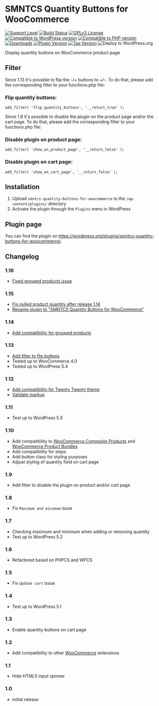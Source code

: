 # SMNTCS Quantity Buttons for WooCommerce

[![Support Level](https://img.shields.io/badge/support-active-green.svg)](#support-level)
[![Build Status](https://api.travis-ci.com/nielslange/smntcs-quantity-buttons-for-woocommerce.svg?branch=master)](https://api.travis-ci.com/nielslange/smntcs-quantity-buttons-for-woocommerce)
[![GPLv3 License](https://img.shields.io/github/license/nielslange/smntcs-quantity-buttons-for-woocommerce.svg)](https://www.gnu.org/licenses/gpl.html)
[![Compatible to WordPress version](https://plugintests.com/plugins/smntcs-quantity-buttons-for-woocommerce/wp-badge.svg)](https://plugintests.com/plugins/smntcs-quantity-buttons-for-woocommerce/latest)
[![Compatible to PHP version](https://plugintests.com/plugins/smntcs-quantity-buttons-for-woocommerce/php-badge.svg)](https://plugintests.com/plugins/smntcs-quantity-buttons-for-woocommerce/latest)
[![Downloads](https://img.shields.io/wordpress/plugin/dt/smntcs-quantity-buttons-for-woocommerce.svg)](https://wordpress.org/plugins/smntcs-quantity-buttons-for-woocommerce/)
[![Plugin Version](https://img.shields.io/wordpress/plugin/v/smntcs-quantity-buttons-for-woocommerce.svg)](https://wordpress.org/plugins/smntcs-quantity-buttons-for-woocommerce/)
[![Tag Version](https://img.shields.io/github/tag/nielslange/smntcs-quantity-buttons-for-woocommerce.svg)](https://wordpress.org/plugins/smntcs-quantity-buttons-for-woocommerce/)
![Deploy to WordPress.org](https://github.com/nielslange/smntcs-quantity-buttons-for-woocommerce/workflows/Deploy%20to%20WordPress.org/badge.svg)

Display quantity buttons on WooCommerce product page

## Filter

Since 1.13 it's possible to flip the -/+ buttons to +/-. To do that, please add the corresponding filter to your functions.php file:

### Flip quantity buttons:

```
add_filter( 'flip_quantity_buttons', '__return_true' );
```

Since 1.9 it's possible to disable the plugin on the product page and/or the cart page. To do that, please add the corresponding filter to your functions.php file:

### Disable plugin on product page:

```
add_filter( 'show_on_product_page', '__return_false' );
```

### Disable plugin on cart page:

```
add_filter( 'show_on_cart_page', '__return_false' );
```

## Installation

1. Upload `smntcs-quantity-buttons-for-woocommerce` to the `/wp-content/plugins/` directory
2. Activate the plugin through the `Plugins` menu in WordPress

## Plugin page

You can find the plugin on https://wordpress.org/plugins/smntcs-quantity-buttons-for-woocommerce/.

## Changelog

### 1.16
* [Fixed grouped products issue](https://github.com/nielslange/smntcs-quantity-buttons-for-woocommerce/issues/21)

### 1.15
* [Fix nulled product quantity after release 1.14](https://github.com/nielslange/smntcs-quantity-buttons-for-woocommerce/issues/24)
* [Rename plugin to "SMNTCS Quantity Buttons for WooCommerce"](https://github.com/nielslange/smntcs-quantity-buttons-for-woocommerce/issues/25)

### 1.14
* [Add compatibility for grouped products](https://github.com/nielslange/smntcs-quantity-buttons-for-woocommerce/issues/21)

### 1.13
* [Add filter to flip buttons](https://github.com/nielslange/smntcs-quantity-buttons-for-woocommerce/issues/17)
* Tested up to WooCommerce 4.0
* Tested up to WordPress 5.4

### 1.12
* [Add compatibility for Twenty Twenty theme](https://github.com/nielslange/smntcs-quantity-buttons-for-woocommerce/issues/11)
* [Validate markup](https://github.com/nielslange/smntcs-quantity-buttons-for-woocommerce/issues/10)

### 1.11
* Test up to WordPress 5.3

### 1.10
* Add compatibility to [WooCommerce Composite Products](https://woocommerce.com/products/composite-products/) and [WooCommerce Product Bundles](https://woocommerce.com/products/product-bundles/)
* Add compatibility for steps
* Add button class for styling purposes
* Adjust styling of quantity field on cart page

### 1.9
* Add filter to disable the plugin on product and/or cart page

### 1.8
* Fix `Maximum and minimum` issue

### 1.7
* Checking maximum and minimum when adding or removing quantity
* Test up to WordPress 5.2

### 1.6
* Refactored based on PHPCS and WPCS

### 1.5
* Fix `Update cart` issue

### 1.4
* Test up to WordPress 5.1

### 1.3
* Enable quantity buttons on cart page

### 1.2
* Add compatibility to other [WooCommerce](https://wordpress.org/plugins/woocommerce/) extensions

### 1.1
* Hide HTML5 input spinner

### 1.0
* Initial release
